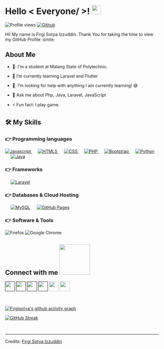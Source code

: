 <h1> Hello < Everyone/ >! <img src = "https://raw.githubusercontent.com/MartinHeinz/MartinHeinz/master/wave.gif" width = 30px> </h1>
<p align='center'>
</p>


![Profile views](https://visitor-badge.deta.dev/badge?page_id=Firgisotya.Firgisotya)
[![Github](https://img.shields.io/github/followers/Firgisotya?label=Follow&style=social)](https://github.com/Firgisotya)

<div size='20px'> Hi! My name is Firgi Sotya Izzuddin. Thank You for taking the time to view my GitHub Profile :smile: 
</div>

<h2> About Me </h2>



- 🏫: I'm a student at Malang State of Polytechnic.
  
- 🌱 I’m currently learning Laravel and Flutter
  
- 🤔: I’m looking for help with anything I am currently learning! 😅
  
- 💬 Ask me about Php, Java, Laravel, JavaScript
  
- ⚡ Fun fact: I play game.

## 🛠️ My Skills

### 👉 Programming languages

<p align="left"> 
  

  <a href="">
    <img alt="Javascript" src="https://img.shields.io/badge/JavaScript-F7DF1E?style=for-the-badge&logo=javascript&logoColor=black"/>
  </a>
&emsp;
<a href="">
    <img alt="HTML5" src="https://img.shields.io/badge/HTML5-E34F26?style=for-the-badge&logo=html5&logoColor=white"/>
  </a>
  &emsp;
<a href="">
    <img alt="CSS" src="https://img.shields.io/badge/CSS3-1572B6?style=for-the-badge&logo=css3&logoColor=white"/>
  </a>
  &emsp;
<a href="">
    <img alt="PHP" src="https://img.shields.io/badge/PHP-777BB4?style=for-the-badge&logo=php&logoColor=white"/>
  </a>
  &emsp; 
<a href="">
    <img alt="Bootstrap" src="https://img.shields.io/badge/Bootstrap-563D7C?style=for-the-badge&logo=bootstrap&logoColor=white"/>
  </a>
  &emsp;
<a href="https://python.org/">
    <img alt="Python" src="https://img.shields.io/badge/Python-FFD43B?style=for-the-badge&logo=python&logoColor=darkgreen"/>
  </a>
  &emsp;  
<a href="">
    <img alt="Java" src="https://img.shields.io/badge/Java-ED8B00?style=for-the-badge&logo=java&logoColor=white"/>
  </a>


</p>

### 👉 Frameworks
<p align="left"> 
&emsp;
  <a href="" target="_blank"> 
     <img alt="Laravel" src="https://img.shields.io/badge/Laravel-FF2D20?style=for-the-badge&logo=laravel&logoColor=white">
   </a>
</p>

### 👉 Databases & Cloud Hosting
<p align="left">
  &emsp;
    <a href="https://www.mysql.com/"><img alt="MySQL" src="https://img.shields.io/badge/MySQL-00000F?style=for-the-badge&logo=mysql&logoColor=white"></a>
  &emsp;
    <a href="https://www.github.com"><img alt="GitHub Pages" src="https://img.shields.io/badge/GitHub-100000?style=for-the-badge&logo=github&logoColor=white"></a>


 ### 👉 Software & Tools
 ![Firefox](https://img.shields.io/badge/Firefox-FF7139?style=for-the-badge&logo=Firefox-Browser&logoColor=white) ![Google Chrome](https://img.shields.io/badge/Google%20Chrome-4285F4?style=for-the-badge&logo=GoogleChrome&logoColor=white)


<h2> Connect with me <img src='https://raw.githubusercontent.com/ShahriarShafin/ShahriarShafin/main/Assets/handshake.gif' width="100px"> </h2>
<a href = ''> <img width = '32px' align= 'center' src="https://raw.githubusercontent.com/rahulbanerjee26/githubAboutMeGenerator/main/icons/linked-in-alt.svg"/></a> 
<a href = ''> <img width = '32px' align= 'center' src="https://raw.githubusercontent.com/rahulbanerjee26/githubAboutMeGenerator/main/icons/twitter.svg"/></a> 
<a href = ''> <img width = '32px' align= 'center' src="https://raw.githubusercontent.com/rahulbanerjee26/githubAboutMeGenerator/main/icons/medium.svg"/></a> 
<a href = ''> <img width = '32px' align= 'center' src="https://raw.githubusercontent.com/rahulbanerjee26/githubAboutMeGenerator/main/icons/portfolio.png"/></a> 
<a href = 'https://www.github.com/Firgisotya'> <img width = '32px' align= 'center' src="https://raw.githubusercontent.com/rahulbanerjee26/githubAboutMeGenerator/main/icons/github.svg"/></a>
<a href = 'https://www.instagram.com/firgisi'> <img width = '32px' align= 'center' src="https://raw.githubusercontent.com/rahuldkjain/github-profile-readme-generator/master/src/images/icons/Social/instagram.svg"/></a>  
  
<br>
<br>
  <br>
  
[![Firgisotya's github activity graph](https://activity-graph.herokuapp.com/graph?username=Firgisotya&theme=tokyo-night)](https://github.com/ashutosh00710/github-readme-activity-graph) 

[![GitHub Streak](https://streak-stats.demolab.com?user=Firgisotya&theme=tokyonight&hide_border=true)](https://git.io/streak-stats)

<!-- | ![![Firgisotya's GitHub stats-Dark](https://github-readme-stats.vercel.app/api?username=Firgisotya&show_icons=true&theme=tokyonight#gh-dark-mode-only)](https://github.com/anuraghazra/github-readme-stats#gh-dark-mode-only) | [![GitHub Streak](https://streak-stats.demolab.com?user=Firgisotya&theme=tokyonight&hide_border=true)](https://git.io/streak-stats) |
| --- | --- |
| ![Top Langs](https://github-readme-stats.vercel.app/api/top-langs/?username=Firgisotya&theme=tokyonight) | ![Github Stars](https://github-readme-stats.vercel.app/api?username=Firgisotya&show_icons=true&locale=en&count_private=true&hide_rank=true&custom_title=My%20GitHub%20Stats&disable_animations=true&theme=tokyonight)  -->




<br>


-----
Credits: [Firgi Sotya Izzuddin](https://github.com/Firgisotya)


